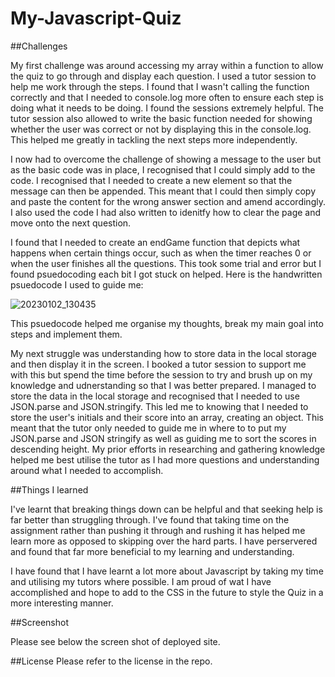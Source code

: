 # My-Javascript-Quiz


##Challenges

My first challenge was around accessing my array within a function to allow the quiz to go through and display each question. I used a tutor session to help me work through the steps. I found that I wasn't calling the function correctly and that I needed to console.log more often to ensure each step is doing what it needs to be doing. I found the sessions extremely helpful. The tutor session also allowed to write the basic function needed for showing whether the user was correct or not by displaying this in the console.log. This helped me greatly in tackling the next steps more independently.

I now had to overcome the challenge of showing a message to the user but as the basic code was in place, I recognised that I could simply add to the code. I recognised that I needed to create a new element so that the message can then be appended. This meant that I could then simply copy and paste the content for the wrong answer section and amend accordingly. I also used the code I had also written to idenitfy how to clear the page and move onto the next question.

I found that I needed to create an endGame function that depicts what happens when certain things occur, such as when the timer reaches 0 or when the user finishes all the questions. This took some trial and error but I found psuedocoding each bit I got stuck on helped. Here is the handwritten psuedocode I used to guide me:

![20230102_130435](https://user-images.githubusercontent.com/115502589/210237026-4cb3738c-e94e-4219-825f-ef5ae02700ad.jpg)

This psuedocode helped me organise my thoughts, break my main goal into steps and implement them.

My next struggle was understanding how to store data in the local storage and then display it in the screen. I booked a tutor session to support me with this but spend the time before the session to try and brush up on my knowledge and udnerstanding so that I was better prepared. I managed to store the data in the local storage and recognised that I needed to use JSON.parse and JSON.stringify. This led me to knowing that I needed to store the user's initials and their score into an array, creating an object. This meant that the tutor only needed to guide me in where to to put my JSON.parse and JSON stringify as well as guiding me to sort the scores in descending height. My prior efforts in researching and gathering knowledge helped me best utilise the tutor as I had more questions and understanding around what I needed to accomplish.

##Things I learned

I've learnt that breaking things down can be helpful and that seeking help is far better than struggling through. I've found that taking time on the assignment rather than pushing it through and rushing it has helped me learn more as opposed to skipping over the hard parts. I have perservered and found that far more beneficial to my learning and understanding.

I have found that I have learnt a lot more about Javascript by taking my time and utilising my tutors where possible. I am proud of wat I have accomplished and hope to add to the CSS in the future to style the Quiz in a more interesting manner.

##Screenshot

Please see below the screen shot of deployed site.

##License
Please refer to the license in the repo.
